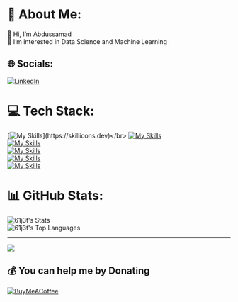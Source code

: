 # 💫 About Me:
👋 Hi, I’m Abdussamad<br>👀 I’m interested in Data Science and Machine Learning


## 🌐 Socials:
[![LinkedIn](https://img.shields.io/badge/LinkedIn-%230077B5.svg?logo=linkedin&logoColor=white)](https://linkedin.com/in/arhvnnn) 

# 💻 Tech Stack:
[![My Skills](https://skillicons.dev/icons?i=py,tensorflow,)](https://skillicons.dev)</br>
[![My Skills](https://skillicons.dev/icons?i=html,css,tailwind,js,ts,npm,nextjs,electron)](https://skillicons.dev)</br>
[![My Skills](https://skillicons.dev/icons?i=flutter,dart)](https://skillicons.dev)</br>
[![My Skills](https://skillicons.dev/icons?i=nodejs,express)](https://skillicons.dev)</br>
[![My Skills](https://skillicons.dev/icons?i=mysql,postgres,sequelize,supabase)](https://skillicons.dev)</br>
[![My Skills](https://skillicons.dev/icons?i=vercel,docker)](https://skillicons.dev)</br>

# 📊 GitHub Stats:
![61j3t's Stats](https://github-readme-stats.vercel.app/api?username=61j3t&theme=prussian&show_icons=true&hide_border=true&count_private=true)</br>
![61j3t's Top Languages](https://github-readme-stats.vercel.app/api/top-langs/?username=61j3t&theme=prussian&show_icons=true&hide_border=true&layout=compact)

---
[![](https://visitcount.itsvg.in/api?id=61j3t&icon=0&color=0)](https://visitcount.itsvg.in)

  ## 💰 You can help me by Donating
  [![BuyMeACoffee](https://img.shields.io/badge/Buy%20Me%20a%20Coffee-ffdd00?style=for-the-badge&logo=buy-me-a-coffee&logoColor=black)](https://buymeacoffee.com/c1jet) 

  
<!-- Proudly created with GPRM ( https://gprm.itsvg.in ) -->
